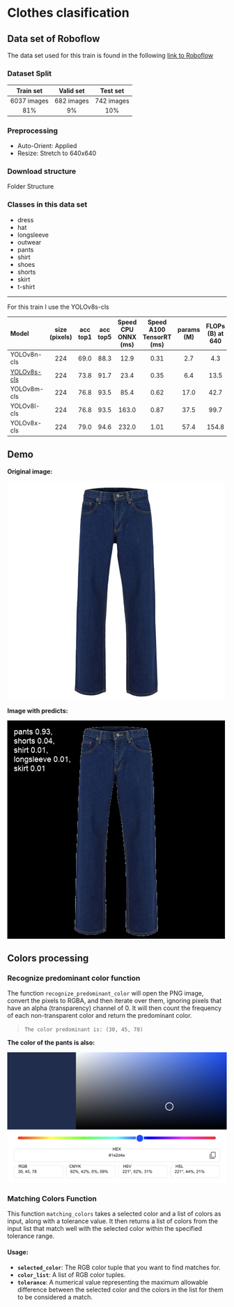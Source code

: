 # Clothes clasification

## Data set of Roboflow

The data set used for this train is found in the following [link to Roboflow](https://universe.roboflow.com/fashion-g3m22/type-k4lkg)

### Dataset Split

|  Train set  | Valid set  |  Test set  |
| :---------: | :--------: | :--------: |
| 6037 images | 682 images | 742 images |
|     81%     |     9%     |    10%     |

### Preprocessing

- Auto-Orient: Applied
- Resize: Stretch to 640x640

### Download structure

Folder Structure

### Classes in this data set

- dress
- hat
- longsleeve
- outwear
- pants
- shirt
- shoes
- shorts
- skirt
- t-shirt

---

For this train I use the YOLOv8s-cls

| Model                                                                                        | size (pixels) | acc top1 | acc top5 | Speed CPU ONNX (ms) | Speed A100 TensorRT (ms) | params (M) | FLOPs (B) at 640 |
| :------------------------------------------------------------------------------------------- | :-----------: | :------: | :------: | :-----------------: | :----------------------: | :--------: | :--------------: |
| YOLOv8n-cls                                                                                  |      224      |   69.0   |   88.3   |        12.9         |           0.31           |    2.7     |       4.3        |
| [YOLOv8s-cls](https://github.com/ultralytics/assets/releases/download/v8.2.0/yolov8s-cls.pt) |      224      |   73.8   |   91.7   |        23.4         |           0.35           |    6.4     |       13.5       |
| YOLOv8m-cls                                                                                  |      224      |   76.8   |   93.5   |        85.4         |           0.62           |    17.0    |       42.7       |
| YOLOv8l-cls                                                                                  |      224      |   76.8   |   93.5   |        163.0        |           0.87           |    37.5    |       99.7       |
| YOLOv8x-cls                                                                                  |      224      |   79.0   |   94.6   |        232.0        |           1.01           |    57.4    |      154.8       |

## Demo

**Original image:**

![original image](pants.png)

**Image with predicts:**

![image with predicts](results.png)

## Colors processing

### Recognize predominant color function

The function `recognize_predominant_color` will open the PNG image, convert the pixels to RGBA, and then iterate over them, ignoring pixels that have an alpha (transparency) channel of 0. It will then count the frequency of each non-transparent color and return the predominant color.

> `The color predominant is: (30, 45, 78)`

**The color of the pants is also:**

![pants color](media/pants_color.png)

### Matching Colors Function

This function `matching_colors` takes a selected color and a list of colors as input, along with a tolerance value. It then returns a list of colors from the input list that match well with the selected color within the specified tolerance range.

#### Usage:

- **`selected_color`**: The RGB color tuple that you want to find matches for.
- **`color_list`**: A list of RGB color tuples.
- **`tolerance`**: A numerical value representing the maximum allowable difference between the selected color and the colors in the list for them to be considered a match.
